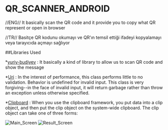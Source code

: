 # QR_SCANNER_ANDROID
//ENG//
It basically scan the QR code and it provide you to copy what QR represent or open in browser

//TR//
Basitçe QR kodunu okumayı ve QR'ın temsil ettiği ifadeyi kopyalamayı veya tarayıcıda açmayı sağlıyor

##Libraries Used

*[yuriy-budiyev][1] : It basically a kind of library to allow us to scan QR code and show the message

*[Uri][2] : In the interest of performance, this class performs little to no validation. Behavior is undefined for invalid input.
This class is very forgiving--in the face of invalid input, it will return garbage rather than throw an exception unless otherwise specified.

*[Clipboard][3] : When you use the clipboard framework, you put data into a clip object, and then put the clip object on the system-wide clipboard.
The clip object can take one of three forms:



![Main_Screen](https://user-images.githubusercontent.com/93324656/222719672-9094de25-1bc2-4c64-a074-5628a018b0c3.png)
![Result_Screen](https://user-images.githubusercontent.com/93324656/222719693-5073cadb-6f9e-4511-afe2-7d6d44f7f9e1.png)

















[1]:https://github.com/yuriy-budiyev/code-scanner?utm_source=pocket_saves
[2]:https://developer.android.com/reference/android/net/Uri
[3]:https://developer.android.com/develop/ui/views/touch-and-input/copy-paste
